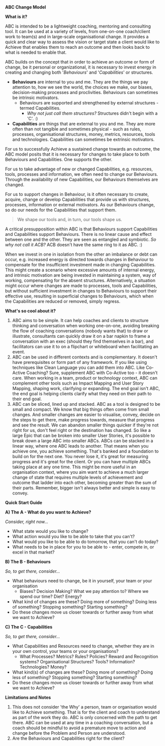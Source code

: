 **ABC Change Model**

**What is it?**

ABC is intended to be a lightweight coaching, mentoring and consulting tool. It can be used at a variety of levels, from one-on-one coach/client work to team(s) and in large-scale organisational change. It provides a quick and clear way to assess the vision or target state a client would like to Achieve that enables them to reach an outcome and then looks back to what is needed to enable that.  

ABC builds on the concept that in order to achieve an outcome or form of change, be it personal or organizational, it is necessary to invest energy in creating and changing both '_Behaviours_' and '_Capabilities_' or structures. 
  - **Behaviours** are internal to you and me. They are the things we pay attention to, how we see the world, the choices we make, our biases, decision-making processes and proclivities. Behaviours can sometimes be intrinsic motivators.
    - Behaviours are supported and strengthened by external structures - termed Capabilities.
      - _Why not just call them structures?_ Structures didn't begin with a 'C'.   :) 
  - **Capabilities** are things that are external to you and me. They are more often than not tangible and sometimes physical - such as rules, processes, organisational structures, money, metrics, resources, tools and technologies. Capabilities can sometimes be extrinsic motivators.

For us to successfully Achieve a sustained change towards an outcome, the ABC model posits that it is necessary for changes to take place to both Behaviours and Capabilities. One supports the other. 

For us to take advantage of new or changed Capabilities, e.g. resources, tools, processes and information, we often need to change our Behaviours. Through the availability of new Capabilities, our Behaviours themselves are changed. 

For us to support changes in Behaviour, is it often necessary to create, acquire, change or develop Capabilities that provide us with structures, processes, information or external motivators. As our Behaviours change, so do our needs for the Capabilities that support them.

> We shape our tools and, in turn, our tools shape us.

A critical presupposition within ABC is that Behaviours support Capabilities and Capabilities support Behaviours. There is no linear cause and effect between one and the other. They are seen as entangled and symbiotic. 
_So why not call it ACB?_ ACB doesn't have the same ring to it as ABC.  :) 

When we invest in one in isolation from the other an imbalance or debt can occur, e.g. increased energy is directed towards changes in Behaviour to compensate for the insufficient investment made in changing Capabilities. This might create a scenario where excessive amounts of internal energy, and intrinsic motivation are being invested in maintaining a system, way of working, compensating for the absent structures. Alternatively, a situation might occur where changes are made to processes, tools and Capabilities, but without sufficient investment in changes to Behaviours to support their effective use, resulting in superficial changes to Behaviours, which when the Capabilities are reduced or removed, simply regress.


**What's so cool about it?**

1) ABC aims to be simple. It can help coaches and clients to structure thinking and conversation when working one-on-one, avoiding breaking the flow of coaching conversations (nobody wants that) to draw or illustrate, consultants can quickly draw it on a bar napkin to frame a conversation with an exec (should they find themselves in a bar), and  facilitators can use it to on a flipchart or whiteboard when facilitating an event.
3) ABC can be used in different contexts and is complementary. It doesn't have prerequisites or form part of any framework. If you like using techniques like Clean Language you can add them into ABC. Like Co-Active Coaching? Sure, supplement ABC with Co-Active too - it doesn't care. When working in a team, product or technology context, ABC can complement other tools such as Impact Mapping and User Story Mapping, shaping work, clarifying or expanding. The end goal isn't ABC, the end goal is helping clients clarify what they need on their path to their end goal.
4) ABC can be sliced, lined up and stacked. ABC as a tool is designed to be small and compact. We know that big things often come from small changes. And smaller changes are easier to visualise, convey, decide on the steps to get there, make progress towards, measure that progress and see the result. We can abandon smaller things quicker if they're not right for us, don't feel right or the destination has changed. So like a large Epic that can be broken into smaller User Stories, it's possible to break down a large ABC into smaller ABCs. ABCs can be stacked in a linear way, where one ABC leads to another. That means when you achieve one, you achieve something. That's banked and a foundation to build on for the next one. You never lose it, it's great for measuring progress and it's great for the client. Or you can have multiple ABCs taking place at any one time. This might be more useful in an organisation context, where you aim want to achieve a much larger change of state that requires multiple levels of achievement and outcome that ladder into each other, becoming greater than the sum of their parts. Remember, bigger isn't always better and simple is easy to convey. 

**Quick Start Guide**

**A) The A - What do you want to Achieve?**  
  
  _Consider, right now..._
  
  - What state would you like to change?
  - What action would you like to be able to take that you can't?
  - What would you like to be able to do tomorrow, that you can't do today?
  - What needs to be in place for you to be able to - enter, compete in, or excel in that market?

**B) The B - Behaviours**
  
  _So, to get there, consider..._
  
  - What behaviours need to change, be it in yourself, your team or your organisation 
    - Biases? Decision Making? What we pay attention to? Where we spend our time? Diet? Energy?
  - What kind of changes are these? Doing more of something? Doing less of something? Stopping something? Starting something?
  - Do these changes move us closer towards or further away from what we want to Achieve?

**C) The C - Capabilities**
  
  _So, to get there, consider..._
 
  - What Capabilities and Resources need to change, whether they are in your own control, your teams or your organisations?
    - What Processes? Metrics? Rules? Policies? Reward and Recognition systems? Organisational Structures? Tools? Information? Technologies? Money? 
  - What kind(s) of changes are these? Doing more of something? Doing less of something? Stopping something? Starting something?
  - Do these changes move us closer towards or further away from what we want to Achieve?


**Limitations and Notes**

1) This does not consider 'the Why' a person, team or organisation would like to Achieve something. That is for the client and coach to understand as part of the work they do. ABC is only concerned with the path to get there. ABC can be used at any time in a coaching conversation, but a coach should be mindful to avoid a premature move to action and change before the Problem and Person are understood.
2) Are the Behaviours and Capabilities right for the client?
